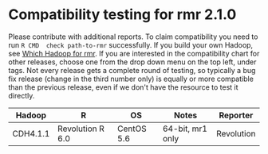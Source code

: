 # Compatibility testing for rmr 2.1.0
Please contribute with additional reports. To claim compatibility you need to run `R CMD  check path-to-rmr` successfully.
If you build your own Hadoop, see [Which Hadoop for rmr](https://github.com/RevolutionAnalytics/RHadoop/wiki/Which-Hadoop-for-rmr).
If you are interested in the compatibility chart for other releases, choose one from the drop down menu on the top left, under tags. Not every release gets a complete round of testing, so typically a bug fix release (change in the third number only) is equally or more compatible than the previous release, even if we don't have the resource to test it directly. 

<table>
<thead>
<tr><th>Hadoop</th><th>R</th><th>OS</th><th>Notes</th><th>Reporter</th></tr>
</thead>
<tbody>
<tr><td>CDH4.1.1</td><td>Revolution R 6.0</td><td>CentOS 5.6</td><td>64-bit, mr1 only</td><td>Revolution</td></tr>
</table>
